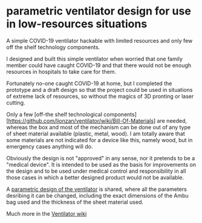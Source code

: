 # parametric ventilator design for use in low-resources situations
A simple COVID-19 ventilator hackable with limited resources and only few off the shelf technology components.

I designed and built this simple ventilator when worried that one family member could have caught COVID-19 and that there would not be enough resources in hospitals to take care for them.

Fortunately no-one caught COVID-19 at home, but I completed the prototype and a draft design so that the project could be used in situations of extreme lack of resources, so without the magics of 3D pronting or laser cutting.

Only a few [off-the shelf technological components][https://github.com/lionzan/ventilator/wiki/Bill-Of-Materials] are needed, whereas the box and most of the mechanism can be done out of any type of sheet material available (plastic, metal, wood). I am totally aware that some materials are not indicated for a device like this, namely wood, but in emergency cases anything will do.

Obviously the design is not "approved" in any sense, nor it pretends to be a "medical device". It is intended to be used as the basis for improvements on the design and to be used under medical control and responsibility in all those cases in which a better designed product would not be available.

A [parametric design of the ventilator](https://github.com/lionzan/ventilator/wiki/Construction-Plans-and-Parameters) is shared, where all the parameters desribing it can be changed, including the exact dimensions of the Ambu bag used and the thickness of the sheet material used.

Much more in the [Ventilator wiki](https://github.com/lionzan/ventilator/wiki)
